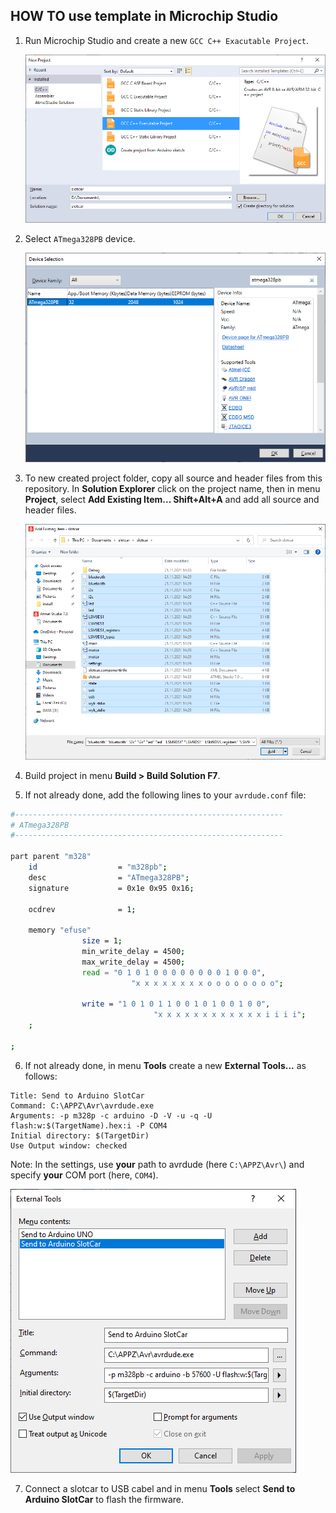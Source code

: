 ## HOW TO use template in Microchip Studio

1. Run Microchip Studio and create a new `GCC C++ Exacutable Project`.

   ![Microchip Studio new project](images/new_project_type.png)

2. Select `ATmega328PB` device.

   ![Microchip Studio device](images/new_project_device.png)

3. To new created project folder, copy all source and header files from this repository. In **Solution Explorer** click on the project name, then in menu **Project**, select **Add Existing Item... Shift+Alt+A** and add all source and header files.

   ![Microchip Studio add items](images/new_project_add_items.png)

4. Build project in menu **Build > Build Solution F7**. 

5. If not already done, add the following lines to your `avrdude.conf` file:

```bash
#------------------------------------------------------------
# ATmega328PB
#------------------------------------------------------------

part parent "m328"
    id                  = "m328pb";
    desc                = "ATmega328PB";
    signature           = 0x1e 0x95 0x16;

    ocdrev              = 1;
        
    memory "efuse"
                size = 1;
                min_write_delay = 4500;
                max_write_delay = 4500;
                read = "0 1 0 1 0 0 0 0 0 0 0 0 1 0 0 0",
                           "x x x x x x x x o o o o o o o o";

                write = "1 0 1 0 1 1 0 0 1 0 1 0 0 1 0 0",
                                "x x x x x x x x x x x x i i i i";
    ;
        
;
```

6. If not already done, in menu **Tools** create a new **External Tools...** as follows:

```
Title: Send to Arduino SlotCar
Command: C:\APPZ\Avr\avrdude.exe
Arguments: -p m328p -c arduino -D -V -u -q -U flash:w:$(TargetName).hex:i -P COM4
Initial directory: $(TargetDir)
Use Output window: checked
```

   Note: In the settings, use **your** path to avrdude (here `C:\APPZ\Avr\`) and specify **your** COM port (here, `COM4`). 

   ![Set external tool](../../install/images/microchip_studio_config_avrdude.png)

7. Connect a slotcar to USB cabel and in menu **Tools** select **Send to Arduino SlotCar** to flash the firmware.
